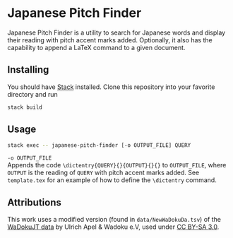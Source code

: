 # Japanese Pitch Finder
Japanese Pitch Finder is a utility to search for Japanese words and display their reading with pitch accent marks added. Optionally, it also has the capability to append a LaTeX command to a given document.

## Installing
You should have [Stack](https://docs.haskellstack.org/en/stable/README/) installed. Clone this repository into your favorite directory and run
```bash
stack build
```

## Usage
```bash
stack exec -- japanese-pitch-finder [-o OUTPUT_FILE] QUERY
```

`-o OUTPUT_FILE` \
Appends the code `\dictentry{QUERY}{}{OUTPUT}{}{}` to `OUTPUT_FILE`, where `OUTPUT` is the reading of `QUERY` with pitch accent marks added. See `template.tex` for an example of how to define the `\dictentry` command.

## Attributions 
This work uses a modified version (found in `data/NewWaDokuDa.tsv`) of the [WaDokuJT data](https://github.com/WaDoku/WaDokuJT-Data) by Ulrich Apel & Wadoku e.V, used under [CC BY-SA 3.0](http://creativecommons.org/licenses/by-sa/3.0/). 
